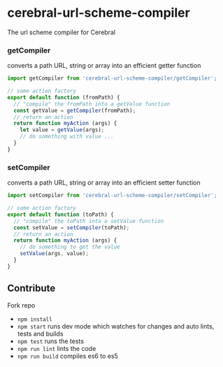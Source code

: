 # cerebral-url-scheme-compiler
The url scheme compiler for Cerebral

### getCompiler
converts a path URL, string or array into an efficient getter function

```js
import getCompiler from 'cerebral-url-scheme-compiler/getCompiler';

// some action factory
export default function (fromPath) {
  // "compile" the fromPath into a getValue function
  const getValue = getCompiler(fromPath);
  // return an action
  return function myAction (args) {
    let value = getValue(args);
    // do something with value ...
  }
}
```

### setCompiler
converts a path URL, string or array into an efficient setter function

```js
import setCompiler from 'cerebral-url-scheme-compiler/setCompiler';

// some action factory
export default function (toPath) {
  // "compile" the toPath into a setValue function
  const setValue = setCompiler(toPath);
  // return an action
  return function myAction (args) {
    // do something to get the value
    setValue(args, value);
  }
}
```

## Contribute

Fork repo

* `npm install`
* `npm start` runs dev mode which watches for changes and auto lints, tests and builds
* `npm test` runs the tests
* `npm run lint` lints the code
* `npm run build` compiles es6 to es5

